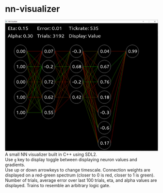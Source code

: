# nn-visualizer
![img](https://raw.githubusercontent.com/gmbows/nn-visualizer/master/window.PNG)
A small NN visualizer built in C++ using SDL2. <br>
Use `g` key to display toggle between displaying neuron values and gradients.  <br>
Use up or down arrowkeys to change timescale.
Connection weights are displayed on a red-green spectrum (closer to 0 is red, closer to 1 is green).  
Number of trials, average error over last 100 trials, eta, and alpha values are displayed.
Trains to resemble an arbitrary logic gate.
